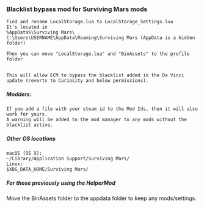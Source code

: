 ### Blacklist bypass mod for Surviving Mars mods

```
Find and rename LocalStorage.lua to LocalStorage_Settings.lua
It's located in
%AppData%\Surviving Mars\
C:\Users\USERNAME\AppData\Roaming\Surviving Mars (AppData is a hidden folder)

Then you can move "LocalStorage.lua" and "BinAssets" to the profile folder


This will allow ECM to bypass the blacklist added in the Da Vinci update (reverts to Curiosity and below permissions).
```

##### Modders:
```
If you add a file with your steam id to the Mod Ids, then it will also work for yours.
A warning will be added to the mod manager to any mods without the blacklist active.
```

##### Other OS locations
```
macOS (OS X):
~/Library/Application Support/Surviving Mars/
Linux:
$XDG_DATA_HOME/Surviving Mars/
```

##### For those previously using the HelperMod
Move the BinAssets folder to the appdata folder to keep any mods/settings.
